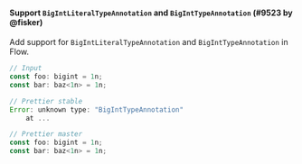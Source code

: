 #### Support `BigIntLiteralTypeAnnotation` and `BigIntTypeAnnotation` (#9523 by @fisker)

Add support for `BigIntLiteralTypeAnnotation` and `BigIntTypeAnnotation` in Flow.

<!-- prettier-ignore -->
```jsx
// Input
const foo: bigint = 1n;
const bar: baz<1n> = 1n;

// Prettier stable
Error: unknown type: "BigIntTypeAnnotation"
    at ...

// Prettier master
const foo: bigint = 1n;
const bar: baz<1n> = 1n;
```
